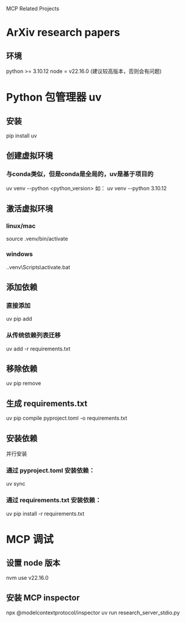 MCP Related Projects

# ArXiv research papers
## 环境
python >= 3.10.12
node = v22.16.0 (建议较高版本，否则会有问题)

# Python 包管理器 uv
## 安装
pip install uv
## 创建虚拟环境
### 与conda类似，但是conda是全局的，uv是基于项目的
uv venv --python <python_version>
如：
uv venv --python 3.10.12
## 激活虚拟环境
### linux/mac
source .venv/bin/activate
### windows
.\.venv\Scripts\activate.bat
## 添加依赖
### 直接添加
uv pip add <package>
### 从传统依赖列表迁移
uv add -r requirements.txt
## 移除依赖
uv pip remove <package>
## 生成 requirements.txt
uv pip compile pyproject.toml -o requirements.txt
## 安装依赖
并行安装
### 通过 pyproject.toml 安装依赖：
uv sync
### 通过 requirements.txt 安装依赖：
uv pip install -r requirements.txt

# MCP 调试
## 设置 node 版本
nvm use v22.16.0
## 安装 MCP inspector
npx @modelcontextprotocol/inspector uv run research_server_stdio.py